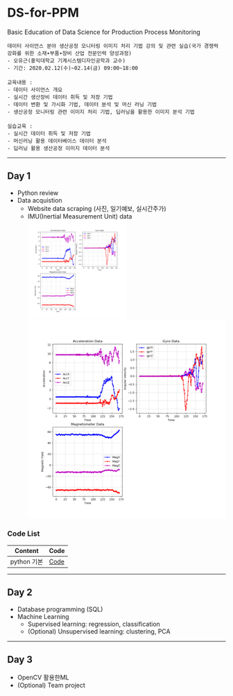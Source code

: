 # DS-for-PPM
Basic Education of Data Science for Production Process Monitoring
```
데이터 사이언스 분야 생산공정 모니터링 이미지 처리 기법 강의 및 관련 실습(국가 경쟁력 강화를 위한 소재∙부품∙장비 산업 전문인력 양성과정)
- 오유근(홍익대학교 기계시스템디자인공학과 교수)
- 기간: 2020.02.12(수)~02.14(금) 09:00~18:00

교육내용 :
- 데이터 사이언스 개요
- 실시간 생산장비 데이터 취득 및 저장 기법
- 데이터 변환 및 가시화 기법, 데이터 분석 및 머신 러닝 기법
- 생산공정 모니터링 관련 이미지 처리 기법, 딥러닝을 활용한 이미지 분석 기법
 
실습교육 :
- 실시간 데이터 취득 및 저장 기법
- 머신러닝 활용 데이터베이스 데이터 분석
- 딥러닝 활용 생산공정 이미지 데이터 분석
```
- - -
## Day 1
- Python review
- Data acquistion
    - Website data scraping (사진, 일기예보, 실시간주가)
    - IMU(Inertial Measurement Unit) data
    <img src="./day1/1.png" width="50%" height="50%"></img>
    ![imu_img](./day1/1.png)
### Code List
|Content|Code|
|-|-|
|python 기본|[Code](./day1/untitled0.py)|

- - -
## Day 2
- Database programming (SQL)
- Machine Learning
    - Supervised learning: regression, classification
    - (Optional) Unsupervised learning: clustering, PCA
- - -
## Day 3
- OpenCV 활용한ML
- (Optional) Team project

